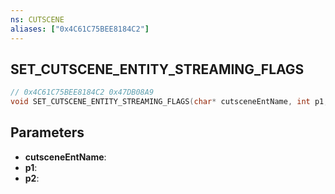 ```yaml
---
ns: CUTSCENE
aliases: ["0x4C61C75BEE8184C2"]
---
```

## SET_CUTSCENE_ENTITY_STREAMING_FLAGS

```c
// 0x4C61C75BEE8184C2 0x47DB08A9
void SET_CUTSCENE_ENTITY_STREAMING_FLAGS(char* cutsceneEntName, int p1, int p2);
```


## Parameters
* **cutsceneEntName**: 
* **p1**: 
* **p2**: 

